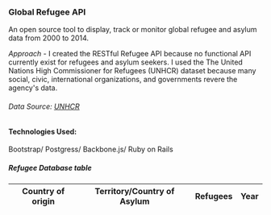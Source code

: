 
### Global Refugee API
An open source tool to display, track or monitor global refugee and asylum data from 2000 to 2014.

*Approach* - I created the RESTful Refugee API because  no functional API currently exist for refugees and asylum seekers. I used the The United Nations High Commissioner for Refugees (UNHCR) dataset because many social, civic, international organizations, and governments revere the agency's data.

###### Data Source: [UNHCR](http://data.un.org/Data.aspx?d=UNHCR&f=indID:Type-Ref)

#### Technologies Used:
Bootstrap/ Postgress/ Backbone.js/ Ruby on Rails


##### Refugee Database table
  Country of origin | Territory/Country of Asylum | Refugees | Year
  ----------------- |----------------------------| -------- |-----
